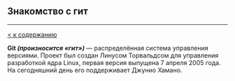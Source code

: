 ## Знакомство с гит
------

[< к содержанию](readme.md)

**Git *(произносится «гит»)*** — распределённая система управления версиями. Проект был создан Линусом Торвальдсом для управления разработкой ядра Linux, первая версия выпущена 7 апреля 2005 года. На сегодняшний день его поддерживает Джунио Хамано. 
